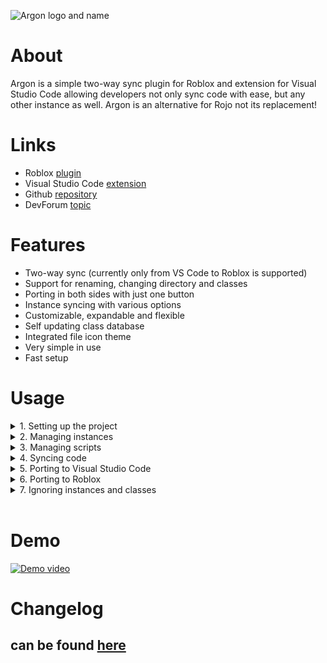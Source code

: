 ![Argon logo and name](https://raw.githubusercontent.com/DervexHero/Argon/master/VSC%20Extension/images/LogoName.png 'Argon')

# About
Argon is a simple two-way sync plugin for Roblox and extension for Visual Studio Code allowing developers not only sync code with ease, but any other instance as well. Argon is an alternative for Rojo not its replacement!

# Links
* Roblox [plugin](https://create.roblox.com/marketplace/asset/11263738833/)
* Visual Studio Code [extension](https://marketplace.visualstudio.com/items?itemName=Dervex.argon)
* Github [repository](https://github.com/DervexHero/Argon)
* DevForum [topic](https://devforum.roblox.com/t/2021776)

# Features
* Two-way sync (currently only from VS Code to Roblox is supported)
* Support for renaming, changing directory and classes
* Porting in both sides with just one button
* Instance syncing with various options
* Customizable, expandable and flexible
* Self updating class database
* Integrated file icon theme
* Very simple in use
* Fast setup

# Usage
<details>
<summary>1. Setting up the project</summary>

https://user-images.githubusercontent.com/78505208/198825348-5c5c2d42-efa9-4083-9950-69388c7ccc71.mp4
</details>


<details>
<summary>2. Managing instances</summary>

https://user-images.githubusercontent.com/78505208/198825549-e2fae0da-5f3f-49a2-a72b-37506fc2c7d0.mp4
</details>


<details>
<summary>3. Managing scripts</summary>

https://user-images.githubusercontent.com/78505208/198825573-2cd90384-49c4-482c-96f6-729e397112f7.mp4
</details>


<details>
<summary>4. Syncing code</summary>

https://user-images.githubusercontent.com/78505208/198825590-6bf1425f-ce0c-47a4-b1ef-22fa8deebc81.mp4
</details>


<details>
<summary>5. Porting to Visual Studio Code</summary>

https://user-images.githubusercontent.com/78505208/198825619-5437701d-ef82-4894-a58e-663a4793dbad.mp4
</details>


<details>
<summary>6. Porting to Roblox</summary>

https://user-images.githubusercontent.com/78505208/198825627-06661154-c964-476e-af3d-674d256c097b.mp4
</details>


<details>
<summary>7. Ignoring instances and classes</summary>

https://user-images.githubusercontent.com/78505208/198825649-f064e6db-91a3-47d1-89d3-7674de206818.mp4
</details>
 

# Demo
[![Demo video](https://raw.githubusercontent.com/DervexHero/Argon/master/VSC%20Extension/images/Demo.png)](https://youtu.be/2_jgGdP_63M 'Demo')

# Changelog
## can be found [here](https://github.com/DervexHero/Argon/blob/master/CHANGELOG.md)